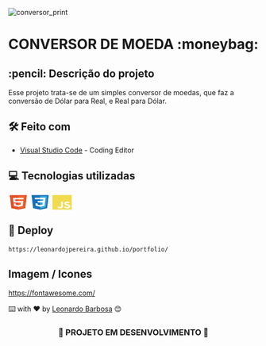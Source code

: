 ![conversor_print](https://user-images.githubusercontent.com/87662269/194181494-ce6ec6e9-bdef-4ca1-bc99-4c9b1f4c4ca1.JPG)

<h1 align="center">
 CONVERSOR DE MOEDA :moneybag:
</h1>

<h2>
  :pencil: Descrição do projeto
</h2>

<p>
Esse projeto trata-se de um simples conversor de moedas, que faz a conversão de Dólar para Real, e Real para Dólar.
</p>

## 🛠️ Feito com
* [Visual Studio Code](https://code.visualstudio.com) - Coding Editor

## 💻 Tecnologias utilizadas
<div display="flex">
  <img align="center" alt="leo-HTML" height="30" width="40" src="https://raw.githubusercontent.com/devicons/devicon/master/icons/html5/html5-original.svg">
 <img align="center" alt="leo-CSS" height="30" width="40" src="https://raw.githubusercontent.com/devicons/devicon/master/icons/css3/css3-original.svg">
 <img align="center" alt="leo-Js" height="30" width="40" src="https://raw.githubusercontent.com/devicons/devicon/master/icons/javascript/javascript-plain.svg">
</div>

## :link: Deploy

```
https://leonardojpereira.github.io/portfolio/
```

## Imagem / Icones

https://fontawesome.com/

⌨️ with ❤️ by [Leonardo Barbosa](https://github.com/leonardojpereira) 😊

<h3 align="center">
  
  :construction: PROJETO EM DESENVOLVIMENTO :construction:
  
</h3>
